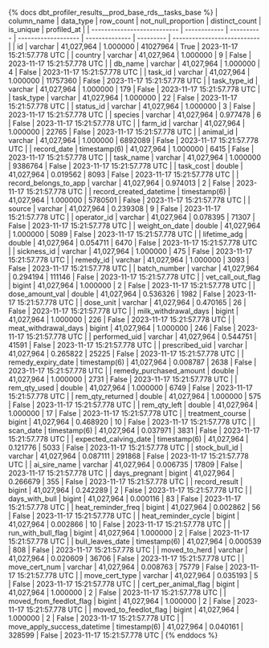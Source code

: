 {% docs dbt_profiler_results__prod_base_rds__tasks_base  %}
| column_name                 | data_type    |  row_count | not_null_proportion | distinct_count | is_unique | profiled_at                 |
| --------------------------- | ------------ | ---------- | ------------------- | -------------- | --------- | --------------------------- |
| id                          | varchar      | 41,027,964 |            1.000000 |       41027964 |      True | 2023-11-17 15:21:57.778 UTC |
| country                     | varchar      | 41,027,964 |            1.000000 |              9 |     False | 2023-11-17 15:21:57.778 UTC |
| db_name                     | varchar      | 41,027,964 |            1.000000 |              4 |     False | 2023-11-17 15:21:57.778 UTC |
| task_id                     | varchar      | 41,027,964 |            1.000000 |       11757360 |     False | 2023-11-17 15:21:57.778 UTC |
| task_type_id                | varchar      | 41,027,964 |            1.000000 |            179 |     False | 2023-11-17 15:21:57.778 UTC |
| task_type                   | varchar      | 41,027,964 |            1.000000 |             22 |     False | 2023-11-17 15:21:57.778 UTC |
| status_id                   | varchar      | 41,027,964 |            1.000000 |              3 |     False | 2023-11-17 15:21:57.778 UTC |
| species                     | varchar      | 41,027,964 |            0.977478 |              6 |     False | 2023-11-17 15:21:57.778 UTC |
| farm_id                     | varchar      | 41,027,964 |            1.000000 |          22765 |     False | 2023-11-17 15:21:57.778 UTC |
| animal_id                   | varchar      | 41,027,964 |            1.000000 |        6892089 |     False | 2023-11-17 15:21:57.778 UTC |
| record_date                 | timestamp(6) | 41,027,964 |            1.000000 |           6415 |     False | 2023-11-17 15:21:57.778 UTC |
| task_name                   | varchar      | 41,027,964 |            1.000000 |        9386764 |     False | 2023-11-17 15:21:57.778 UTC |
| task_cost                   | double       | 41,027,964 |            0.019562 |           8093 |     False | 2023-11-17 15:21:57.778 UTC |
| record_belongs_to_app       | varchar      | 41,027,964 |            0.974013 |              2 |     False | 2023-11-17 15:21:57.778 UTC |
| record_created_datetime     | timestamp(6) | 41,027,964 |            1.000000 |        5780501 |     False | 2023-11-17 15:21:57.778 UTC |
| source                      | varchar      | 41,027,964 |            0.239308 |              9 |     False | 2023-11-17 15:21:57.778 UTC |
| operator_id                 | varchar      | 41,027,964 |            0.078395 |          71307 |     False | 2023-11-17 15:21:57.778 UTC |
| weight_on_date              | double       | 41,027,964 |            1.000000 |           5089 |     False | 2023-11-17 15:21:57.778 UTC |
| lifetime_adg                | double       | 41,027,964 |            0.054711 |           6470 |     False | 2023-11-17 15:21:57.778 UTC |
| sickness_id                 | varchar      | 41,027,964 |            1.000000 |            475 |     False | 2023-11-17 15:21:57.778 UTC |
| remedy_id                   | varchar      | 41,027,964 |            1.000000 |           3093 |     False | 2023-11-17 15:21:57.778 UTC |
| batch_number                | varchar      | 41,027,964 |            0.294194 |         111146 |     False | 2023-11-17 15:21:57.778 UTC |
| vet_call_out_flag           | bigint       | 41,027,964 |            1.000000 |              2 |     False | 2023-11-17 15:21:57.778 UTC |
| dose_amount_val             | double       | 41,027,964 |            0.536326 |           1982 |     False | 2023-11-17 15:21:57.778 UTC |
| dose_unit                   | varchar      | 41,027,964 |            0.470165 |             26 |     False | 2023-11-17 15:21:57.778 UTC |
| milk_withdrawal_days        | bigint       | 41,027,964 |            1.000000 |            226 |     False | 2023-11-17 15:21:57.778 UTC |
| meat_withdrawal_days        | bigint       | 41,027,964 |            1.000000 |            246 |     False | 2023-11-17 15:21:57.778 UTC |
| performed_uid               | varchar      | 41,027,964 |            0.544751 |          41591 |     False | 2023-11-17 15:21:57.778 UTC |
| prescribed_uid              | varchar      | 41,027,964 |            0.265822 |          25225 |     False | 2023-11-17 15:21:57.778 UTC |
| remedy_expiry_date          | timestamp(6) | 41,027,964 |            0.008787 |           2638 |     False | 2023-11-17 15:21:57.778 UTC |
| remedy_purchased_amount     | double       | 41,027,964 |            1.000000 |           2731 |     False | 2023-11-17 15:21:57.778 UTC |
| rem_qty_used                | double       | 41,027,964 |            1.000000 |           6749 |     False | 2023-11-17 15:21:57.778 UTC |
| rem_qty_returned            | double       | 41,027,964 |            1.000000 |            575 |     False | 2023-11-17 15:21:57.778 UTC |
| rem_qty_left                | double       | 41,027,964 |            1.000000 |             17 |     False | 2023-11-17 15:21:57.778 UTC |
| treatment_course            | bigint       | 41,027,964 |            0.468920 |             10 |     False | 2023-11-17 15:21:57.778 UTC |
| scan_date                   | timestamp(6) | 41,027,964 |            0.037971 |           3831 |     False | 2023-11-17 15:21:57.778 UTC |
| expected_calving_date       | timestamp(6) | 41,027,964 |            0.121776 |           5033 |     False | 2023-11-17 15:21:57.778 UTC |
| stock_bull_id               | varchar      | 41,027,964 |            0.087111 |         291868 |     False | 2023-11-17 15:21:57.778 UTC |
| ai_sire_name                | varchar      | 41,027,964 |            0.006735 |          17809 |     False | 2023-11-17 15:21:57.778 UTC |
| days_pregnant               | bigint       | 41,027,964 |            0.266679 |            355 |     False | 2023-11-17 15:21:57.778 UTC |
| record_result               | bigint       | 41,027,964 |            0.242289 |              2 |     False | 2023-11-17 15:21:57.778 UTC |
| days_with_bull              | bigint       | 41,027,964 |            0.000116 |             83 |     False | 2023-11-17 15:21:57.778 UTC |
| heat_reminder_freq          | bigint       | 41,027,964 |            0.002862 |             56 |     False | 2023-11-17 15:21:57.778 UTC |
| heat_reminder_cycle         | bigint       | 41,027,964 |            0.002866 |             10 |     False | 2023-11-17 15:21:57.778 UTC |
| run_with_bull_flag          | bigint       | 41,027,964 |            1.000000 |              2 |     False | 2023-11-17 15:21:57.778 UTC |
| bull_leaves_date            | timestamp(6) | 41,027,964 |            0.000539 |            808 |     False | 2023-11-17 15:21:57.778 UTC |
| moved_to_herd               | varchar      | 41,027,964 |            0.020609 |          36706 |     False | 2023-11-17 15:21:57.778 UTC |
| move_cert_num               | varchar      | 41,027,964 |            0.008763 |          75779 |     False | 2023-11-17 15:21:57.778 UTC |
| move_cert_type              | varchar      | 41,027,964 |            0.035193 |              5 |     False | 2023-11-17 15:21:57.778 UTC |
| cert_per_animal_flag        | bigint       | 41,027,964 |            1.000000 |              2 |     False | 2023-11-17 15:21:57.778 UTC |
| moved_from_feedlot_flag     | bigint       | 41,027,964 |            1.000000 |              2 |     False | 2023-11-17 15:21:57.778 UTC |
| moved_to_feedlot_flag       | bigint       | 41,027,964 |            1.000000 |              2 |     False | 2023-11-17 15:21:57.778 UTC |
| move_apply_success_datetime | timestamp(6) | 41,027,964 |            0.040161 |         328599 |     False | 2023-11-17 15:21:57.778 UTC |
{% enddocs %}
